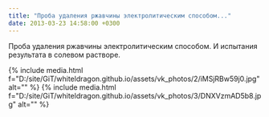 ```yaml
---
title: "Проба удаления ржавчины электролитическим способом..."
date: 2013-03-23 14:58:00 +0300
---
```


Проба удаления ржавчины электролитическим способом. И испытания результата в солевом растворе.


{% include media.html f="D:/site/GiT/whiteldragon.github.io/assets/vk_photos/2/iMSjRBw59j0.jpg" alt="" %}
{% include media.html f="D:/site/GiT/whiteldragon.github.io/assets/vk_photos/3/DNXVzmAD5b8.jpg" alt="" %}
